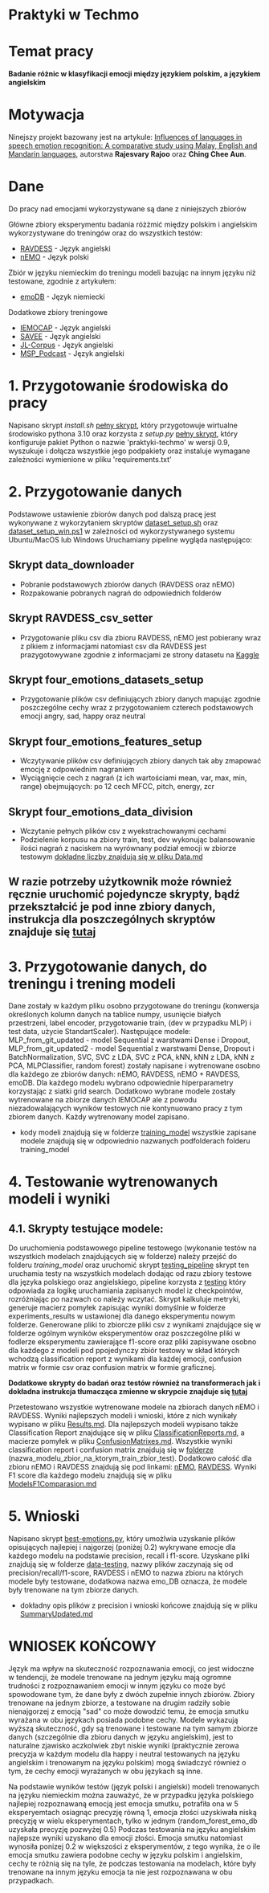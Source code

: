 # Praktyki w Techmo

# Temat pracy

**Badanie różnic w klasyfikacji emocji między językiem polskim, a językiem angielskim**

# Motywacja

Ninejszy projekt bazowany jest na artykule: 
[Influences of languages in speech emotion recognition: A comparative study using Malay, English and Mandarin languages](https://ieeexplore.ieee.org/document/7575033/authors#authors), autorstwa **Rajesvary Rajoo** oraz **Ching Chee Aun**.

# Dane

Do pracy nad emocjami wykorzystywane są dane z niniejszych zbiorów 

Główne zbiory eksperymentu badania różżmić między polskim i angielskim wykorzystywane do treningów oraz do wszystkich testów:
- [RAVDESS](https://www.kaggle.com/datasets/uwrfkaggler/ravdess-emotional-speech-audio) - Język angielski
- [nEMO](https://huggingface.co/datasets/amu-cai/nEMO) - Język polski

Zbiór w języku niemieckim do treningu modeli bazując na innym języku niż testowane, zgodnie z artykułem:
- [emoDB](https://www.kaggle.com/datasets/piyushagni5/berlin-database-of-emotional-speech-emodb) - Język niemiecki
  
Dodatkowe zbiory treningowe 
- [IEMOCAP](https://sail.usc.edu/iemocap/) - Język angielski
- [SAVEE](https://www.kaggle.com/datasets/ejlok1/surrey-audiovisual-expressed-emotion-savee) - Język angielski
- [JL-Corpus](https://www.kaggle.com/datasets/tli725/jl-corpus) - Język angielski
- [MSP_Podcast](https://ecs.utdallas.edu/research/researchlabs/msp-lab/MSP-Podcast.html) - Język angielski

# 1. Przygotowanie środowiska do pracy

Napisano skrypt *install.sh* [pełny skrypt](https://github.com/Pamdzia/praktyki-techmo/blob/main/install.sh), który przygotowuje wirtualne środowisko pythona 3.10 oraz korzysta z *setup.py* [pełny skrypt](https://github.com/Pamdzia/praktyki-techmo/blob/main/setup.py), który konfiguruje pakiet Python o nazwie 'praktyki-techmo' w wersji 0.9, wyszukuje i dołącza wszystkie jego podpakiety oraz instaluje wymagane zależności wymienione w pliku 'requirements.txt'

# 2. Przygotowanie danych

Podstawowe ustawienie zbiorów danych pod dalszą pracę jest wykonywane z wykorzytaniem skryptów [dataset_setup.sh](https://github.com/Pamdzia/praktyki-techmo/blob/main/data-utils/datasets_setup.sh) oraz [dataset_setup_win.ps1](https://github.com/Pamdzia/praktyki-techmo/blob/main/data-utils/dataset_setup_win.ps1) w zależności od wykorzystywanego systemu Ubuntu/MacOS lub Windows 
Uruchamiany pipeline wygląda następująco:
## Skrypt data_downloader
- Pobranie podstawowych zbiorów danych (RAVDESS oraz nEMO)
- Rozpakowanie pobranych nagrań do odpowiednich folderów
## Skrypt RAVDESS_csv_setter
- Przygotowanie pliku csv dla zbioru RAVDESS, nEMO jest pobierany wraz z plkiem z informacjami natomiast csv dla RAVDESS jest prazygotowywane zgodnie z informacjami ze strony datasetu na [Kaggle](https://www.kaggle.com/datasets/uwrfkaggler/ravdess-emotional-speech-audio)
## Skrypt four_emotions_datasets_setup
- Przygotowanie plików csv definiujących zbiory danych mapując zgodnie poszczególne cechy wraz z przygotowaniem czterech podstawowych emocji angry, sad, happy oraz neutral
## Skrypt four_emotions_features_setup
- Wczytywanie plików csv definiujących zbiory danych tak aby zmapować emocję z odpowiednim nagraniem
- Wyciągnięcie cech z nagrań (z ich wartościami mean, var, max, min, range) obejmujących: po 12 cech MFCC, pitch, energy, zcr
## Skrypt four_emotions_data_division
- Wczytanie pełnych plików csv z wyekstrachowanymi cechami
- Podzielenie korpusu na zbiory train, test, dev wykonując balansowanie ilości nagrań z naciskem na wyrównany podział emocji w zbiorze testowym [dokładne liczby znajdują się w pliku Data.md](https://github.com/Pamdzia/praktyki-techmo/blob/main/Data.md)
## W razie potrzeby użytkownik może również ręcznie uruchomić pojedyncze skrypty, bądź przekształcić je pod inne zbiory danych, instrukcja dla poszczególnych skryptów znajduje się [tutaj](https://github.com/Pamdzia/praktyki-techmo/blob/main/Manual.md)

# 3. Przygotowanie danych, do treningu i trening modeli 

Dane zostały w każdym pliku osobno przygotowane do treningu (konwersja określonych kolumn danych na tablice numpy, usunięcie białych przestrzeni, label encoder, przygotowanie train, (dev w przypadku MLP) i test data, użycie StandartScaler). Następujące modele: MLP_from_git_updated - model Sequential z warstwami Dense i Dropout, MLP_from_git_updated2 - model Sequential z warstwami Dense, Dropout i BatchNormalization, SVC, SVC z LDA, SVC z PCA, kNN, kNN z LDA, kNN z PCA, MLPClassifier, random forest) zostały napisane i wytrenowane osobno dla każdego ze zbiorów danych: nEMO, RAVDESS, nEMO + RAVDESS, emoDB. Dla każdego modelu wybrano odpowiednie hiperparametry korzystając z siatki grid search. Dodatkowo wybrane modele zostały wytrenowane na zbiorze danych IEMOCAP ale z powodu niezadowalających wyników testowych nie kontynuowano pracy z tym zbiorem danych. Każdy wytrenowany model zapisano.

- kody modeli znajdują się w folderze [training_model](https://github.com/Pamdzia/praktyki-techmo/tree/main/training_model) wszystkie zapisane modele znajdują się w odpowiednio nazwanych podfolderach folderu training_model

# 4. Testowanie wytrenowanych modeli i wyniki

## 4.1. Skrypty testujące modele:

Do uruchomienia podstawowego pipeline testowego (wykonanie testów na wszystkich modelach znajdujących się w folderze) należy przejść do folderu *training_model* oraz uruchomić skrypt [testing_pipeline](https://github.com/Pamdzia/praktyki-techmo/blob/main/training_model/testing_pipeline.sh) skrypt ten uruchamia testy na wszystkich modelach dodając od razu zbiory testowe dla języka polskiego oraz angielskiego, pipeline korzysta z [testing](https://github.com/Pamdzia/praktyki-techmo/blob/main/training_model/testing.py) który odpowiada za logikę uruchamiania zapisanych model iz checkpointów, rozróżniając po nazwach co należy wczytać. Skrypt kalkuluje metryki, generuje macierz pomyłek zapisując wyniki domyślnie w folderze experiments_results w ustawionej dla danego eksperymentu nowym folderze. Generowane pliki to zbiorcze pliki csv z wynikami znajdujące się w folderze ogólnym wyników eksperymentów oraz poszczególne pliki w fodlerze eksperymentu zawierające f1-score oraz pliki zapisywane osobno dla każdego z modeli pod ppojedynczy zbiór testowy w skład których wchodzą classification report z wynikami dla każdej emocji, confusion matrix w formie csv oraz confusion matrix w formie graficznej. 

**Dodatkowe skrypty do badań oraz testów również na transformerach jak i dokładna instrukcja tłumacząca zmienne w skrypcie znajduje się [tutaj](https://github.com/Pamdzia/praktyki-techmo/blob/main/Manual.md)**

Przetestowano wszystkie wytrenowane modele na zbiorach danych nEMO i RAVDESS. Wyniki najlepszych modeli i wnioski, które z nich wynikały wypisano w pliku [Results.md](https://github.com/Pamdzia/praktyki-techmo/blob/main/Results.md). Dla najlepszych modeli wypisano także Classification Report znajdujące się w pliku [ClassificationReports.md](https://github.com/Pamdzia/praktyki-techmo/blob/main/ClassificationReports.md), a macierze pomyłek w pliku [ConfusionMatrixes.md](https://github.com/Pamdzia/praktyki-techmo/blob/main/ConfusionMatrixes.md). Wszystkie wyniki classification report i confusion matrix znajdują się w [folderze](https://github.com/Pamdzia/praktyki-techmo/blob/main/ConfusionMatrixes.md) (nazwa_modelu_zbior_na_ktorym_train_zbior_test). Dodatkowo całość dla zbioru nEMO i RAVDESS znajdują się pod linkami: [nEMO](https://github.com/Pamdzia/praktyki-techmo/blob/main/experiments_results/test_results_1507_nEMO.csv), [RAVDESS](https://github.com/Pamdzia/praktyki-techmo/blob/main/experiments_results/test_results_1507_RAVDESS.csv). Wyniki F1 score dla każdego modelu znajdują się w pliku [ModelsF1Comparasion.md](https://github.com/Pamdzia/praktyki-techmo/blob/main/ModelsF1Comparasion.md)

# 5. Wnioski

Napisano skrypt [best-emotions.py](https://github.com/Pamdzia/praktyki-techmo/blob/main/data-testing/best-emotions.py), który umożlwia uzyskanie plików opisujących najlepiej i najgorzej (poniżej 0.2) wykrywane emocje dla każdego modelu na podstawie precision, recall i f1-score. Uzyskane pliki znajdują się w folderze [data-testing](https://github.com/Pamdzia/praktyki-techmo/tree/main/data-testing), nazwy plików zaczynają się od precision/recall/f1-score, RAVDESS i nEMO to nazwa zbioru na których modele były testowane, dodatkowa nazwa emo_DB oznacza, że modele były trenowane na tym zbiorze danych. 

- dokładny opis plików z precision i wnioski końcowe znajdują się w pliku [SummaryUpdated.md](https://github.com/Pamdzia/praktyki-techmo/blob/main/SummaryUpdated.md)

# WNIOSEK KOŃCOWY
Język ma wpływ na skuteczność rozpoznawania emocji, co jest widoczne w tendencji, że modele trenowane na jednym języku mają ogromne trudności z rozpoznawaniem emocji w innym języku co może być spowodowane tym, że dane były z dwóch zupełnie innych zbiorów. Zbiory trenowane na jednym zbiorze, a testowane na drugim radziły sobie nienajgorzej z emocją "sad" co może dowodzić temu, że emocja smutku wyrażana w obu językach posiada podobne cechy. Modele wykazują wyższą skuteczność, gdy są trenowane i testowane na tym samym zbiorze danych (szczególnie dla zbioru danych w języku angielskim), jest to naturalne zjawisko aczkolwiek zbyt niskie wyniki (praktycznie zerowa precyzja w każdym modelu dla happy i neutral testowanych na języku angielskim i trenowanym na języku polskim) mogą świadczyć również o tym, że cechy emocji wyrażanych w obu językach są inne.

Na podstawie wyników testów (język polski i angielski) modeli trenowanych na języku niemieckim można zauważyć, że w przypadku języka polskiego najlepiej rozpoznawaną emocją jest emocja smutku, potrafiła ona w 5 eksperyemtach osiagnąc precyzję równą 1, emocja złości uzyskiwała niską precyzję w wielu eksperymentach, tylko w jednym (random_forest_emo_db uzyskała precyzję pozwyżej 0.5) Podczas testowania na języku angielskim najlepsze wyniki uzyskano dla emocji złości. Emocja smutku natomiast wynosiła ponizej 0.2 w większości z eksperymentów, z tego wynika, że o ile emocja smutku zawiera podobne cechy w języku polskim i angielskim, cechy te różnią się na tyle, że podczas testowania na modelach, które były trenowane na innym języku emocja ta nie jest rozpoznawana w obu przypadkach.



